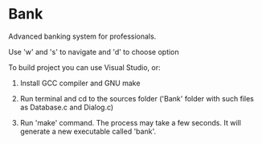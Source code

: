 Bank
====

Advanced banking system for professionals. 

Use 'w' and 's' to navigate and 'd' to choose option

To build project you can use Visual Studio, or:

1. Install GCC compiler and GNU make

2. Run terminal and cd to the sources folder ('Bank' folder with such files as Database.c and Dialog.c)

3. Run 'make' command. The process may take a few seconds. It will generate a new executable called 'bank'.
